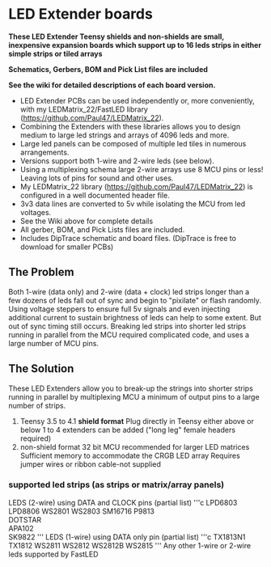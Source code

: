 # LED Extender boards

**These LED Extender Teensy shields and non-shields are small, inexpensive expansion boards which support up to 16 leds strips in either simple strips or tiled arrays**

**Schematics, Gerbers, BOM and Pick List files are included**

**See the wiki for detailed descriptions of each board version.**

* LED Extender PCBs can be used independently or, more conveniently, with my LEDMatrix_22/FastLED library (https://github.com/Paul47/LEDMatrix_22). 
* Combining the Extenders with these libraries allows you to design medium to large led strings and arrays of 4096 leds and more.
* Large led panels can be composed of multiple led tiles in numerous arrangements. 
* Versions support both 1-wire and 2-wire leds (see below).
* Using a multiplexing schema large 2-wire arrays use 8 MCU pins or less! Leaving lots of pins for sound and other uses.
* My LEDMatrix_22 library (https://github.com/Paul47/LEDMatrix_22) is configured in a well documented header file. 
* 3v3 data lines are converted to 5v while isolating the MCU from led voltages.
* See the Wiki above for complete details
* All gerber, BOM, and Pick Lists files are included.
* Includes DipTrace schematic and board files. (DipTrace is free to download for smaller PCBs)

## The Problem
Both 1-wire (data only) and 2-wire (data + clock) led strips longer than a few dozens of leds fall out of sync and begin to "pixilate" or flash randomly. Using voltage steppers to ensure full 5v signals and even injecting additional current to sustain brightness of leds can help to some extent. But out of sync timing still occurs.
Breaking led strips into shorter led strips running in parallel from the MCU required complicated code, and uses a large number of MCU pins.  
 
## The Solution 
These LED Extenders allow you to break-up the strings into shorter strips running in parallel by multiplexing MCU a minimum of output pins to a large number of strips. 

1. Teensy 3.5 to 4.1 **shield format** 
    Plug directly in Teensy either above or below
    1 to 4 extenders can be added ("long leg" female headers required)
2. non-shield format
    32 bit MCU recommended for larger LED matrices
    Sufficient memory to accommodate the CRGB LED array
    Requires jumper wires or ribbon cable-not supplied 


### supported led strips (as strips or matrix/array panels)

LEDS (2-wire) using DATA and CLOCK pins (partial list)
'''c
    LPD6803 
    LPD8806 
    WS2801
    WS2803
    SM16716
    P9813  
    DOTSTAR  
    APA102  
    SK9822
'''
LEDS (1-wire) using DATA only pin (partial list)
'''c
    TX1813N1
    TX1812
    WS2811
    WS2812
    WS2812B
    WS2815
'''
Any other 1-wire or 2-wire leds supported by FastLED
